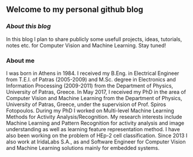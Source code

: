 ## Welcome to my personal github blog

### _About this blog_

In this blog I plan to share publicly some usefull projects, ideas, tutorials, notes etc. for Computer Vision and Machine Learning.
Stay tuned!



### About me

I was born in Athens in 1984. I received my B.Eng. in Electrical Engineer from T.E.I. of Patras (2005-2009) and M.Sc. degree in Electronics and Information Processing (2009-2011) from the Department of Physics, University of Patras, Greece. In May 2017, I received my PhD in the area of Computer Vision and Machine Learning from the Department of Physics, University of Patras, Greece, under the supervision of Prof. Spiros Fotopoulos. During my PhD I worked on Multi-level Machine Learning Methods for Activity Analysis/Recognition. My research interests include Machine Learning and Pattern Recognition for activity analysis and image understanding as well as learning feature representation method. I have also been working on the problem of HEp-2 cell classification. Since 2013 I also work at IridaLabs S.A., as and Software Engineer for Computer Vision and Machine Learning solutions mainly for embedded systems. 



 

 
